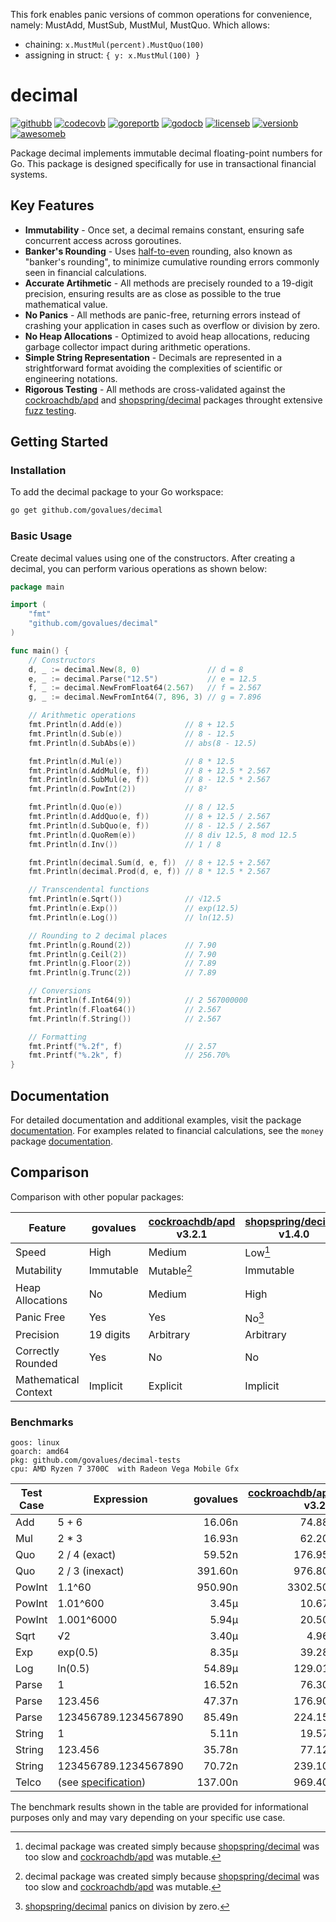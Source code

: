 This fork enables panic versions of common operations for convenience, namely: MustAdd, MustSub, MustMul, MustQuo. Which allows:

- chaining: `x.MustMul(percent).MustQuo(100)`
- assigning in struct: `{ y: x.MustMul(100) }`

# decimal

[![githubb]][github]
[![codecovb]][codecov]
[![goreportb]][goreport]
[![godocb]][godoc]
[![licenseb]][license]
[![versionb]][version]
[![awesomeb]][awesome]

Package decimal implements immutable decimal floating-point numbers for Go.
This package is designed specifically for use in transactional financial systems.

## Key Features

- **Immutability** - Once set, a decimal remains constant,
  ensuring safe concurrent access across goroutines.
- **Banker's Rounding** - Uses [half-to-even] rounding, also known as
  "banker's rounding", to minimize cumulative rounding errors commonly seen
  in financial calculations.
- **Accurate Artihmetic** - All methods are precisely rounded to a 19-digit
  precision, ensuring results are as close as possible to the true mathematical value.
- **No Panics** - All methods are panic-free, returning errors instead of crashing
  your application in cases such as overflow or division by zero.
- **No Heap Allocations** - Optimized to avoid heap allocations,
  reducing garbage collector impact during arithmetic operations.
- **Simple String Representation** - Decimals are represented in a strightforward
  format avoiding the complexities of scientific or engineering notations.
- **Rigorous Testing** - All methods are cross-validated against
  the [cockroachdb/apd] and [shopspring/decimal] packages throught extensive [fuzz testing].

## Getting Started

### Installation

To add the decimal package to your Go workspace:

```bash
go get github.com/govalues/decimal
```

### Basic Usage

Create decimal values using one of the constructors.
After creating a decimal, you can perform various operations as shown below:

```go
package main

import (
    "fmt"
    "github.com/govalues/decimal"
)

func main() {
    // Constructors
    d, _ := decimal.New(8, 0)               // d = 8
    e, _ := decimal.Parse("12.5")           // e = 12.5
    f, _ := decimal.NewFromFloat64(2.567)   // f = 2.567
    g, _ := decimal.NewFromInt64(7, 896, 3) // g = 7.896

    // Arithmetic operations
    fmt.Println(d.Add(e))              // 8 + 12.5
    fmt.Println(d.Sub(e))              // 8 - 12.5
    fmt.Println(d.SubAbs(e))           // abs(8 - 12.5)

    fmt.Println(d.Mul(e))              // 8 * 12.5
    fmt.Println(d.AddMul(e, f))        // 8 + 12.5 * 2.567
    fmt.Println(d.SubMul(e, f))        // 8 - 12.5 * 2.567
    fmt.Println(d.PowInt(2))           // 8²

    fmt.Println(d.Quo(e))              // 8 / 12.5
    fmt.Println(d.AddQuo(e, f))        // 8 + 12.5 / 2.567
    fmt.Println(d.SubQuo(e, f))        // 8 - 12.5 / 2.567
    fmt.Println(d.QuoRem(e))           // 8 div 12.5, 8 mod 12.5
    fmt.Println(d.Inv())               // 1 / 8

    fmt.Println(decimal.Sum(d, e, f))  // 8 + 12.5 + 2.567
    fmt.Println(decimal.Prod(d, e, f)) // 8 * 12.5 * 2.567

    // Transcendental functions
    fmt.Println(e.Sqrt())              // √12.5
    fmt.Println(e.Exp())               // exp(12.5)
    fmt.Println(e.Log())               // ln(12.5)

    // Rounding to 2 decimal places
    fmt.Println(g.Round(2))            // 7.90
    fmt.Println(g.Ceil(2))             // 7.90
    fmt.Println(g.Floor(2))            // 7.89
    fmt.Println(g.Trunc(2))            // 7.89

    // Conversions
    fmt.Println(f.Int64(9))            // 2 567000000
    fmt.Println(f.Float64())           // 2.567
    fmt.Println(f.String())            // 2.567

    // Formatting
    fmt.Printf("%.2f", f)              // 2.57
    fmt.Printf("%.2k", f)              // 256.70%
}
```

## Documentation

For detailed documentation and additional examples, visit the package
[documentation](https://pkg.go.dev/github.com/govalues/decimal#section-documentation).
For examples related to financial calculations, see the `money` package
[documentation](https://pkg.go.dev/github.com/govalues/money#section-documentation).

## Comparison

Comparison with other popular packages:

| Feature              | govalues  | [cockroachdb/apd] v3.2.1 | [shopspring/decimal] v1.4.0 |
| -------------------- | --------- | ------------------------ | --------------------------- |
| Speed                | High      | Medium                   | Low[^reason]                |
| Mutability           | Immutable | Mutable[^reason]         | Immutable                   |
| Heap Allocations     | No        | Medium                   | High                        |
| Panic Free           | Yes       | Yes                      | No[^divzero]                |
| Precision            | 19 digits | Arbitrary                | Arbitrary                   |
| Correctly Rounded    | Yes       | No                       | No                          |
| Mathematical Context | Implicit  | Explicit                 | Implicit                    |

[^reason]: decimal package was created simply because [shopspring/decimal] was
too slow and [cockroachdb/apd] was mutable.

[^divzero]: [shopspring/decimal] panics on division by zero.

### Benchmarks

```text
goos: linux
goarch: amd64
pkg: github.com/govalues/decimal-tests
cpu: AMD Ryzen 7 3700C  with Radeon Vega Mobile Gfx 
```

| Test Case | Expression            | govalues | [cockroachdb/apd] v3.2.1 | [shopspring/decimal] v1.4.0 | govalues vs cockroachdb | govalues vs shopspring |
| --------- | --------------------- | -------: | -----------------------: | --------------------------: | ----------------------: | ---------------------: |
| Add       | 5 + 6                 |   16.06n |                   74.88n |                     140.90n |                +366.22% |               +777.33% |
| Mul       | 2 * 3                 |   16.93n |                   62.20n |                     146.00n |                +267.40% |               +762.37% |
| Quo       | 2 / 4 (exact)         |   59.52n |                  176.95n |                     657.40n |                +197.30% |              +1004.50% |
| Quo       | 2 / 3 (inexact)       |  391.60n |                  976.80n |                    2962.50n |                +149.39% |               +656.42% |
| PowInt    | 1.1^60                |  950.90n |                 3302.50n |                    4599.50n |                +247.32% |               +383.73% |
| PowInt    | 1.01^600              |    3.45µ |                   10.67µ |                      18.67µ |                +209.04% |               +440.89% |
| PowInt    | 1.001^6000            |    5.94µ |                   20.50µ |                     722.22µ |                +244.88% |             +12052.44% |
| Sqrt      | √2                    |    3.40µ |                    4.96µ |                    2101.86µ |                 +46.00% |             +61755.71% |
| Exp       | exp(0.5)              |    8.35µ |                   39.28µ |                      20.06µ |                +370.58% |               +140.32% |
| Log       | ln(0.5)               |   54.89µ |                  129.01µ |                     151.55µ |                +135.03% |               +176.10% |
| Parse     | 1                     |   16.52n |                   76.30n |                     136.55n |                +362.00% |               +726.82% |
| Parse     | 123.456               |   47.37n |                  176.90n |                     242.60n |                +273.44% |               +412.14% |
| Parse     | 123456789.1234567890  |   85.49n |                  224.15n |                     497.95n |                +162.19% |               +482.47% |
| String    | 1                     |    5.11n |                   19.57n |                     198.25n |                +283.21% |              +3783.07% |
| String    | 123.456               |   35.78n |                   77.12n |                     228.85n |                +115.52% |               +539.51% |
| String    | 123456789.1234567890  |   70.72n |                  239.10n |                     337.25n |                +238.12% |               +376.91% |
| Telco     | (see [specification]) |  137.00n |                  969.40n |                    3981.00n |                +607.33% |              +2804.78% |

The benchmark results shown in the table are provided for informational purposes only and may vary depending on your specific use case.

[codecov]: https://codecov.io/gh/govalues/decimal
[codecovb]: https://img.shields.io/codecov/c/github/govalues/decimal/main?color=brightcolor
[goreport]: https://goreportcard.com/report/github.com/govalues/decimal
[goreportb]: https://goreportcard.com/badge/github.com/govalues/decimal
[github]: https://github.com/govalues/decimal/actions/workflows/go.yml
[githubb]: https://img.shields.io/github/actions/workflow/status/govalues/decimal/go.yml
[godoc]: https://pkg.go.dev/github.com/govalues/decimal#section-documentation
[godocb]: https://img.shields.io/badge/go.dev-reference-blue
[version]: https://go.dev/dl
[versionb]: https://img.shields.io/github/go-mod/go-version/govalues/decimal?label=go
[license]: https://en.wikipedia.org/wiki/MIT_License
[licenseb]: https://img.shields.io/github/license/govalues/decimal?color=blue
[awesome]: https://github.com/avelino/awesome-go#financial
[awesomeb]: https://awesome.re/mentioned-badge.svg
[cockroachdb/apd]: https://pkg.go.dev/github.com/cockroachdb/apd
[shopspring/decimal]: https://pkg.go.dev/github.com/shopspring/decimal
[specification]: https://speleotrove.com/decimal/telcoSpec.html
[fuzz testing]: https://github.com/govalues/decimal-tests
[half-to-even]: https://en.wikipedia.org/wiki/Rounding#Rounding_half_to_even
